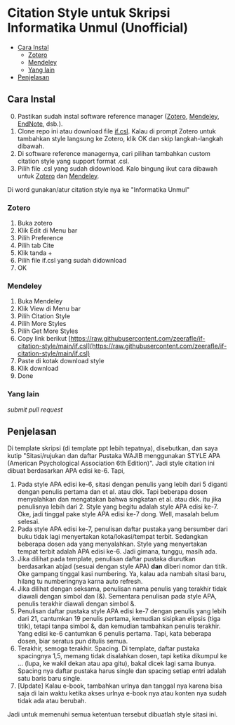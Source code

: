 # Citation Style untuk Skripsi Informatika Unmul (Unofficial)

- [Cara Instal](#cara-instal)
  - [Zotero](#zotero)
  - [Mendeley](#mendeley)
  - [Yang lain](#yang-lain)
- [Penjelasan](#penjelasan)

## Cara Instal

0. Pastikan sudah instal software reference manager ([Zotero](https://www.zotero.org/download/), [Mendeley](https://www.mendeley.com/download-reference-manager/windows), [EndNote](https://endnote.com/downloads), dsb.).
1. Clone repo ini atau download file [if.csl](https://raw.githubusercontent.com/zeerafle/if-citation-style/main/if.csl). Kalau di prompt Zotero untuk tambahkan style langsung ke Zotero, klik OK dan skip langkah-langkah dibawah.
2. Di software reference managernya, cari pilihan tambahkan custom citation style yang support format .csl.
3. Pilih file .csl yang sudah didownload. Kalo bingung ikut cara dibawah untuk [Zotero](#zotero) dan [Mendeley](#mendeley).

Di word gunakan/atur citation style nya ke "Informatika Unmul"

### Zotero

1. Buka zotero
2. Klik Edit di Menu bar
3. Pilih Preference
4. Pilih tab Cite
5. Klik tanda +
6. Pilih file if.csl yang sudah didownload
7. OK

### Mendeley

1. Buka Mendeley
2. Klik View di Menu bar
3. Pilih Citation Style
4. Pilih More Styles
5. Pilih Get More Styles
6. Copy link berikut [https://raw.githubusercontent.com/zeerafle/if-citation-style/main/if.csl](https://raw.githubusercontent.com/zeerafle/if-citation-style/main/if.csl)
7. Paste di kotak download style
8. Klik download
9. Done

### Yang lain

_submit pull request_

## Penjelasan

Di template skripsi (di template ppt lebih tepatnya), disebutkan, dan saya kutip "Sitasi/rujukan dan daftar Pustaka WAJIB menggunakan STYLE APA (American Psychological Association 6th Edition)". Jadi style citation ini dibuat berdasarkan APA edisi ke-6. Tapi,

1. Pada style APA edisi ke-6, sitasi dengan penulis yang lebih dari 5 diganti dengan penulis pertama dan et al. atau dkk. Tapi beberapa dosen menyalahkan dan mengatakan bahwa singkatan et al. atau dkk. itu jika penulisnya lebih dari 2. Style yang begitu adalah style APA edisi ke-7. Oke, jadi tinggal pake style APA edisi ke-7 dong. Well, masalah belum selesai.
2. Pada style APA edisi ke-7, penulisan daftar pustaka yang bersumber dari buku tidak lagi menyertakan kota/lokasi/tempat terbit. Sedangkan beberapa dosen ada yang menyalahkan. Style yang menyertakan tempat terbit adalah APA edisi ke-6. Jadi gimana, tunggu, masih ada.
3. Jika dilihat pada template, penulisan daftar pustaka diurutkan berdasarkan abjad (sesuai dengan style APA) **dan** diberi nomor dan titik. Oke gampang tinggal kasi numbering. Ya, kalau ada nambah sitasi baru, hilang tu numberingnya karna auto refresh.
4. Jika dilihat dengan seksama, penulisan nama penulis yang terakhir tidak diawali dengan simbol dan (&). Sementara penulisan pada style APA, penulis terakhir diawali dengan simbol &.
5. Penulisan daftar pustaka style APA edisi ke-7 dengan penulis yang lebih dari 21, cantumkan 19 penulis pertama, kemudian sisipkan elipsis (tiga titik), tetapi tanpa simbol &, dan kemudian tambahkan penulis terakhir. Yang edisi ke-6 cantumkan 6 penulis pertama. Tapi, kata beberapa dosen, biar seratus pun ditulis semua.
6. Terakhir, semoga terakhir. Spacing. Di template, daftar pustaka spacingnya 1,5, memang tidak disalahkan dosen, tapi ketika dikumpul ke ... (lupa, ke wakil dekan atau apa gitu), bakal dicek lagi sama ibunya. Spacing nya daftar pustaka harus single dan spacing setiap entri adalah satu baris baru single.
7. [Update] Kalau e-book, tambahkan urlnya dan tanggal nya karena bisa saja di lain waktu ketika akses urlnya e-book nya atau konten nya sudah tidak ada atau berubah.

Jadi untuk memenuhi semua ketentuan tersebut dibuatlah style sitasi ini.
